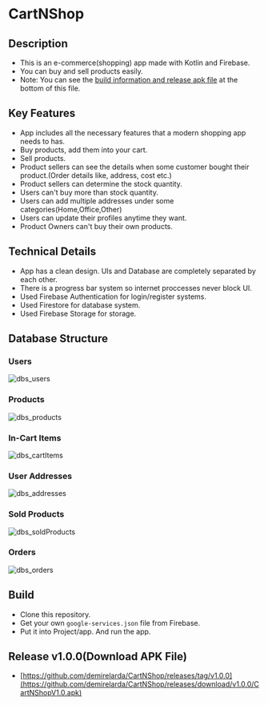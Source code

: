 # CartNShop

## Description
* This is an e-commerce(shopping) app made with Kotlin and Firebase.
* You can buy and sell products easily.
* Note: You can see the [build information and release apk file](https://github.com/demirelarda/CartNShop/blob/master/README.md#release-v100download-apk-file) at the bottom of this file.

## Key Features
* App includes all the necessary features that a modern shopping app needs to has.
* Buy products, add them into your cart.
* Sell products.
* Product sellers can see the details when some customer bought their product.(Order details like, address, cost etc.)
* Product sellers can determine the stock quantity.
* Users can't buy more than stock quantity.
* Users can add multiple addresses under some categories(Home,Office,Other)
* Users can update their profiles anytime they want.
* Product Owners can't buy their own products.

## Technical Details
* App has a clean design. UIs and Database are completely separated by each other.
* There is a progress bar system so internet proccesses never block UI.
* Used Firebase Authentication for login/register systems.
* Used Firestore for database system.
* Used Firebase Storage for storage.

## Database Structure
### Users
![dbs_users](https://user-images.githubusercontent.com/93993257/189739553-a7155485-811c-4390-a85d-9ba5e7dce7ec.PNG)

### Products
![dbs_products](https://user-images.githubusercontent.com/93993257/189739956-08e76308-cfa9-498d-beb2-391486a28bae.PNG)

### In-Cart Items
![dbs_cartItems](https://user-images.githubusercontent.com/93993257/189740119-3b544434-ba6e-4856-9365-a2bdce749254.PNG)

### User Addresses
![dbs_addresses](https://user-images.githubusercontent.com/93993257/189740265-9976f1a1-608e-4a39-8b5b-6e189204ccc5.PNG)

### Sold Products
![dbs_soldProducts](https://user-images.githubusercontent.com/93993257/189740407-b606a000-92cf-4443-b237-80089b6668e1.PNG)

### Orders
![dbs_orders](https://user-images.githubusercontent.com/93993257/189740793-18101102-f3ed-4ff2-93b4-2b538832e611.PNG)

## Build
* Clone this repository.
* Get your own `google-services.json` file from Firebase.
* Put it into Project/app. And run the app.

## Release v1.0.0(Download APK File)
* [https://github.com/demirelarda/CartNShop/releases/tag/v1.0.0](https://github.com/demirelarda/CartNShop/releases/download/v1.0.0/CartNShopV1.0.apk)

